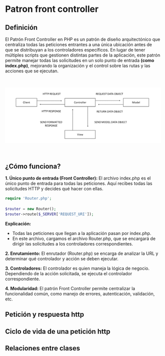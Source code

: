 # Patron front controller
## Definición
El Patrón Front Controller en PHP es un patrón de diseño arquitectónico que centraliza todas las peticiones entrantes a una única ubicación antes de que se distribuyan a los controladores específicos. En lugar de tener múltiples scripts que gestionen distintas partes de la aplicación, este patrón permite manejar todas las solicitudes en un solo punto de entrada **(como index.php)**, mejorando la organización y el control sobre las rutas y las acciones que se ejecutan.

<br>
<p align="center">
<img src="https://github.com/juliowidmannlavadenz/curso_php_avanzado/blob/main/assets/fornt_controller.png?raw=true" alt="Imagen width="600" style />
</p>
<br>

## ¿Cómo funciona?

**1. Único punto de entrada (Front Controller):**
El archivo index.php es el único punto de entrada para todas las peticiones. Aquí recibes todas las solicitudes HTTP y decides qué hacer con ellas.

```php
require 'Router.php'; 

$router = new Router(); 
$router->route($_SERVER['REQUEST_URI']); 
```
**Explicación:**
* Todas las peticiones que llegan a la aplicación pasan por index.php.
* En este archivo, cargamos el archivo Router.php, que se encargará de dirigir las solicitudes a los controladores correspondientes.


**2. Enrutamiento:**
El enrutador (Router.php) se encarga de analizar la URL y determinar qué controlador y acción se deben ejecutar.

**3. Controladores:**
El controlador es quien maneja la lógica de negocio. Dependiendo de la acción solicitada, se ejecuta el controlador correspondiente.

**4. Modularidad:**
El patrón Front Controller permite centralizar la funcionalidad común, como manejo de errores, autenticación, validación, etc.

## Petición y respuesta http
## Ciclo de vida de una petición http
## Relaciones entre clases




